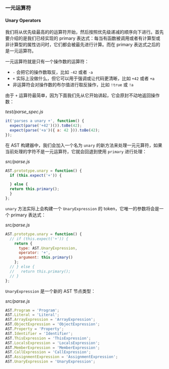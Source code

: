 ### 一元运算符
#### Unary Operators

我们将从优先级最高的的运算符开始，然后按照优先级递减的顺序向下进行。首先要介绍的是我们已经实现的 primary 表达式：每当有函数被调用或者有计算型或非计算型的属性访问时，它们都会被最先进行计算。而在 primary 表达式之后的是一元运算符。

一元运算符就是只有一个操作数的运算符：

- `-` 会把它的操作数取反，比如 `-42` 或者 `-a`
- `+` 实际上没做什么，但它可以用于强调或让代码更清晰，比如 `+42` 或者 `+a`
- 非运算符会对操作数的布尔值进行取反操作，比如 `!true` 或 `!a`

由于 `+` 运算符最简单，因为下面我们先从它开始讲起，它会原封不动地返回操作数：

_test/parse_spec.js_

```js
it('parses a unary +', function() {
  expect(parse('+42')()).toBe(42);
  expect(parse('+a')({ a: 42 })).toBe(42);
});
```

在 AST 构建器中，我们会加入一个名为 `unary` 的新方法来处理一元元算符，如果当前处理的字符不是一元运算符，它就会回退到使用 `primary` 进行处理：

_src/parse.js_

```js
AST.prototype.unary = function() {
  if (this.expect('+')) {

  } else {
  return this.primary();
  }
};
```

`unary` 方法实际上会构建一个 `UnaryExpression` 的 token，它唯一的参数将会是一个 primary 表达式：

_src/parse.js_

```js
AST.prototype.unary = function() {
  // if (this.expect('+')) {
    return {
      type: AST.UnaryExpression,
      operator: '+',
      argument: this.primary()
    };
  // } else {
  //   return this.primary();
  // }
};
```

`UnaryExpression` 是一个新的 AST 节点类型：

_src/parse.js_

```js
AST.Program = 'Program';
AST.Literal = 'Literal';
AST.ArrayExpression = 'ArrayExpression';
AST.ObjectExpression = 'ObjectExpression';
AST.Property = 'Property';
AST.Identifier = 'Identifier';
AST.ThisExpression = 'ThisExpression';
AST.LocalsExpression = 'LocalsExpression';
AST.MemberExpression = 'MemberExpression';
AST.CallExpression = 'CallExpression';
AST.AssignmentExpression = 'AssignmentExpression';
AST.UnaryExpression = 'UnaryExpression';
```